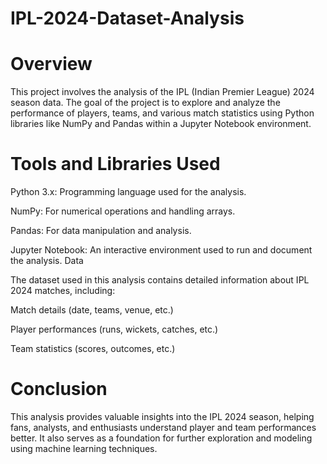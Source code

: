 # IPL-2024-Dataset-Analysis


# Overview
This project involves the analysis of the IPL (Indian Premier League) 2024 season data. The goal of the project is to explore and analyze the performance of players, teams, and various match statistics using Python libraries like NumPy and Pandas within a Jupyter Notebook environment.

# Tools and Libraries Used
Python 3.x: Programming language used for the analysis.

NumPy: For numerical operations and handling arrays.

Pandas: For data manipulation and analysis.

Jupyter Notebook: An interactive environment used to run and document the analysis.
Data

The dataset used in this analysis contains detailed information about IPL 2024 matches, including:

Match details (date, teams, venue, etc.)

Player performances (runs, wickets, catches, etc.)

Team statistics (scores, outcomes, etc.)

# Conclusion
This analysis provides valuable insights into the IPL 2024 season, helping fans, analysts, and enthusiasts understand player and team performances better. It also serves as a foundation for further exploration and modeling using machine learning techniques.
